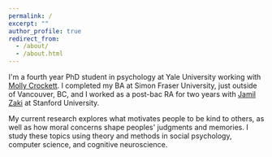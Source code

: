 ```yaml
---
permalink: /
excerpt: ""
author_profile: true
redirect_from: 
  - /about/
  - /about.html
---
```


I'm a fourth year PhD student in psychology at Yale University working with [Molly Crockett](http://www.crockettlab.org/). I completed my BA at Simon Fraser University, just outside of Vancouver, BC, and I worked as a post-bac RA for two years with [Jamil Zaki](http://ssnl.stanford.edu/) at Stanford University.

My current research explores what motivates people to be kind to others, as well as how moral concerns shape peoples' judgments and memories. I study these topics using theory and methods in social psychology, computer science, and cognitive neuroscience.
